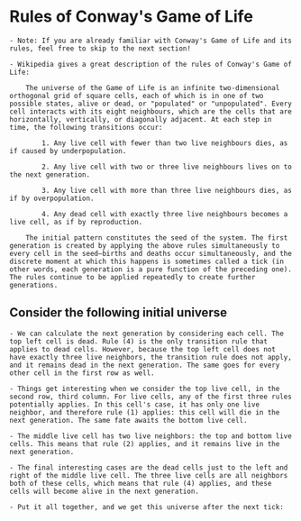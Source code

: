
# Rules of Conway's Game of Life

    - Note: If you are already familiar with Conway's Game of Life and its rules, feel free to skip to the next section!

    - Wikipedia gives a great description of the rules of Conway's Game of Life:

        The universe of the Game of Life is an infinite two-dimensional orthogonal grid of square cells, each of which is in one of two possible states, alive or dead, or "populated" or "unpopulated". Every cell interacts with its eight neighbours, which are the cells that are horizontally, vertically, or diagonally adjacent. At each step in time, the following transitions occur:

            1. Any live cell with fewer than two live neighbours dies, as if caused by underpopulation.

            2. Any live cell with two or three live neighbours lives on to the next generation.

            3. Any live cell with more than three live neighbours dies, as if by overpopulation.

            4. Any dead cell with exactly three live neighbours becomes a live cell, as if by reproduction.

        The initial pattern constitutes the seed of the system. The first generation is created by applying the above rules simultaneously to every cell in the seed—births and deaths occur simultaneously, and the discrete moment at which this happens is sometimes called a tick (in other words, each generation is a pure function of the preceding one). The rules continue to be applied repeatedly to create further generations.



## Consider the following initial universe

    - We can calculate the next generation by considering each cell. The top left cell is dead. Rule (4) is the only transition rule that applies to dead cells. However, because the top left cell does not have exactly three live neighbors, the transition rule does not apply, and it remains dead in the next generation. The same goes for every other cell in the first row as well.

    - Things get interesting when we consider the top live cell, in the second row, third column. For live cells, any of the first three rules potentially applies. In this cell's case, it has only one live neighbor, and therefore rule (1) applies: this cell will die in the next generation. The same fate awaits the bottom live cell.

    - The middle live cell has two live neighbors: the top and bottom live cells. This means that rule (2) applies, and it remains live in the next generation.

    - The final interesting cases are the dead cells just to the left and right of the middle live cell. The three live cells are all neighbors both of these cells, which means that rule (4) applies, and these cells will become alive in the next generation.

    - Put it all together, and we get this universe after the next tick: